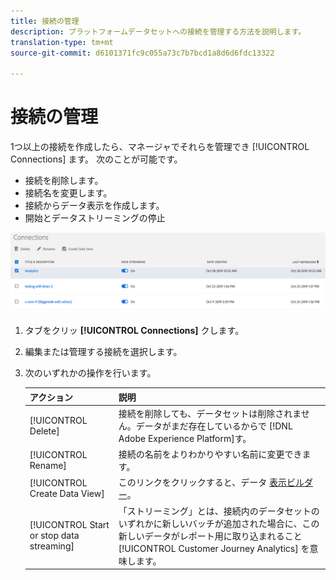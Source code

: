 ```yaml
---
title: 接続の管理
description: プラットフォームデータセットへの接続を管理する方法を説明します。
translation-type: tm+mt
source-git-commit: d6101371fc9c055a73c7b7bcd1a8d6d6fdc13322

---
```



# 接続の管理

1つ以上の接続を作成したら、マネージャでそれらを管理でき [!UICONTROL Connections] ます。 次のことが可能です。

* 接続を削除します。
* 接続名を変更します。
* 接続からデータ表示を作成します。
* 開始とデータストリーミングの停止

![接続マネージャ](assets/connections-manager.png)

1. タブをクリッ **[!UICONTROL Connections]** クします。

2. 編集または管理する接続を選択します。

3. 次のいずれかの操作を行います。

   | アクション | 説明 |
   |---|---|
   | [!UICONTROL Delete] | 接続を削除しても、データセットは削除されません。データがまだ存在しているからで [!DNL Adobe Experience Platform]す。 |
   | [!UICONTROL Rename] | 接続の名前をよりわかりやすい名前に変更できます。 |
   | [!UICONTROL Create Data View] | このリンクをクリックすると、データ [表示ビルダー](/help/data-views/create-dataview.md)。 |
   | [!UICONTROL Start or stop data streaming] | 「ストリーミング」とは、接続内のデータセットのいずれかに新しいバッチが追加された場合に、この新しいデータがレポート用に取り込まれること [!UICONTROL Customer Journey Analytics] を意味します。 |


